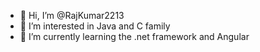 - 👋 Hi, I’m @RajKumar2213
- 👀 I’m interested in Java and C family
- 🌱 I’m currently learning the .net framework and Angular
